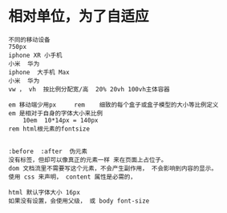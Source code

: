 #  相对单位，为了自适应
    不同的移动设备
    750px
    iphone XR 小手机
    小米  华为
    iphone  大手机 Max
    小米  华为
    vw ， vh  按比例分配宽/高  20% 20vh 100vh主体容器

    em 移动端少用px     rem    细致的每个盒子或盒子模型的大小等比例定义
    em 是相对于自身的字体大小来比例
        10em  10*14px = 140px
    rem html根元素的fontsize


    :before  :after  伪元素
    没有标签，但却可以像真正的元素一样 来在页面上占位子。
    dom 文档流里不需要写这个元素，不会产生副作用， 不会影响到内容的显示。
    使用 css 来声明， content 属性是必需的，

    html 默认字体大小 16px
    如果没有设置，会使用父级， 或 body font-size